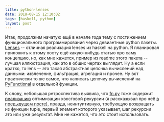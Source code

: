 ```yaml
---
title: python-lenses
date: 2018-08-15 12:10:02
tags: [haskell, python]
layout: post
---
```


Итак, продолжим начатую ещё в начале года тему с постижением функционального программирования через девиантные python пакеты. [Lenses](https://github.com/ingolemo/python-lenses) -- отличная реализация lenses из haskell на python. Я планировал приложить к этому посту ещё какую-нибудь статью про саму концепцию, но, как мне кажется, пример из readme этого пакета -- лучшая иллюстрация, как это в общих чертах выглядит. Ну а если кратко, то lens -- это такая абстрактная цепочка вычислений над данными: извлечение, фильтрация, агрегация и прочее. Ну вот практически то же самое, что написать цепочку вычислений на [PyFunctional](https://t.me/itgram_channel/15) в отдельной функции.

К слову, небольшая ретроспектива выявила, что [fn.py](https://t.me/itgram_channel/15) тоже содержит [реализацию](https://github.com/kachayev/fn.py/blob/master/fn/recur.py) оптимизации хвостовой рекурсии (я рассказывал про неё [в предыдущем посте](https://t.me/itgram_channel/231)), правда, неинтуитивную, требующую возвращать из функции tuple, первый элемент которого указывает, шаг рекурсии это или уже результат. Мне не кажется, что это стоит использовать.
